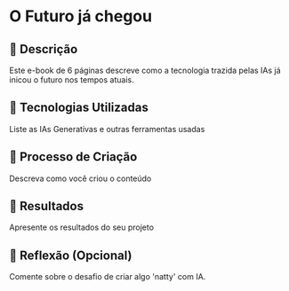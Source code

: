 # O Futuro já chegou

## 📒 Descrição
Este e-book de 6 páginas descreve como a tecnologia trazida pelas IAs já inicou o futuro nos tempos atuais. 

## 🤖 Tecnologias Utilizadas
Liste as IAs Generativas e outras ferramentas usadas

## 🧐 Processo de Criação
Descreva como você criou o conteúdo

## 🚀 Resultados
Apresente os resultados do seu projeto

## 💭 Reflexão (Opcional)
Comente sobre o desafio de criar algo 'natty' com IA.

